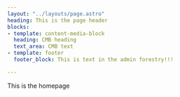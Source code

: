 ```yaml
---
layout: "../layouts/page.astro"
heading: This is the page header
blocks:
- template: content-media-block
  heading: CMB heading
  text_area: CMB text
- template: footer
  footer_block: This is text in the admin forestry!!!

---
```

This is the homepage